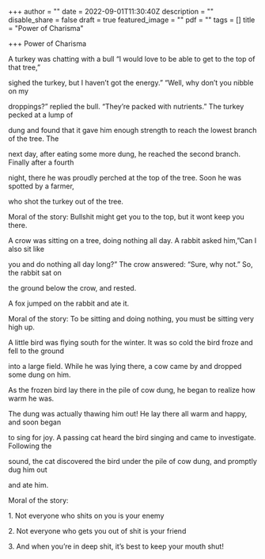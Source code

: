 +++
author = ""
date = 2022-09-01T11:30:40Z
description = ""
disable_share = false
draft = true
featured_image = ""
pdf = ""
tags = []
title = "Power of Charisma"

+++
Power of Charisma

A turkey was chatting with a bull “I would love to be able to get to the top of that tree,”

sighed the turkey, but I haven’t got the energy.” “Well, why don’t you nibble on my

droppings?” replied the bull. “They’re packed with nutrients.” The turkey pecked at a lump of

dung and found that it gave him enough strength to reach the lowest branch of the tree. The

next day, after eating some more dung, he reached the second branch. Finally after a fourth

night, there he was proudly perched at the top of the tree. Soon he was spotted by a farmer,

who shot the turkey out of the tree.

Moral of the story: Bullshit might get you to the top, but it wont keep you there.

A crow was sitting on a tree, doing nothing all day. A rabbit asked him,”Can I also sit like

you and do nothing all day long?” The crow answered: “Sure, why not.” So, the rabbit sat on

the ground below the crow, and rested.

A fox jumped on the rabbit and ate it.

Moral of the story: To be sitting and doing nothing, you must be sitting very high up.

A little bird was flying south for the winter. It was so cold the bird froze and fell to the ground

into a large field. While he was lying there, a cow came by and dropped some dung on him.

As the frozen bird lay there in the pile of cow dung, he began to realize how warm he was.

The dung was actually thawing him out! He lay there all warm and happy, and soon began

to sing for joy. A passing cat heard the bird singing and came to investigate. Following the

sound, the cat discovered the bird under the pile of cow dung, and promptly dug him out

and ate him.

Moral of the story:

1\. Not everyone who shits on you is your enemy

2\. Not everyone who gets you out of shit is your friend

3\. And when you’re in deep shit, it’s best to keep your mouth shut!